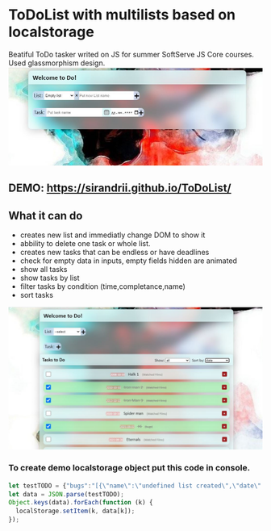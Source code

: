 # ToDoList with multilists based on localstorage
Beatiful ToDo tasker writed on JS for summer SoftServe JS Core courses. Used glassmorphism design.
![alt text](https://github.com/SirAndrii/ToDoList/blob/44cf8708b99f143d78a4b4e8bc1952b7ed3701d1/demo2.jpg)

## DEMO: https://sirandrii.github.io/ToDoList/

## What it can do
 - creates new list and immediatly change DOM to show it
 - abbility to delete one task or whole list.
 - creates new tasks that can be endless or have deadlines  
 - check for empty data in inputs, empty fields hidden are animated
 - show all tasks 
 - show tasks by list
 - filter tasks by condition (time,completance,name)
 - sort tasks


![alt text](https://github.com/SirAndrii/ToDoList/blob/44cf8708b99f143d78a4b4e8bc1952b7ed3701d1/demo1.JPG)



### To create demo localstorage object put this code in console.
```javascript
let testTODO = {"bugs":"[{\"name\":\"undefined list created\",\"date\":null,\"completed\":true},{\"name\":\"tasks don't shown visually if task previously had no tasks\",\"date\":null,\"completed\":true},{\"name\":\"Hi\",\"date\":\"2021-09-02\",\"completed\":true},{\"name\":\"uncomplete\",\"date\":false,\"completed\":false}]","Graphic":"[{\"name\":\"Add glassmorphism style\",\"date\":null,\"completed\":true},{\"name\":\"make button expands effect\",\"date\":null,\"completed\":true},{\"name\":\"add Date icon\",\"date\":null,\"completed\":true}]","Watched Films":"[{\"name\":\"Iron man\",\"date\":false,\"completed\":false},{\"name\":\"Iron man 2 \",\"date\":\"2010-10-10\",\"completed\":true},{\"name\":\"Iron Man 3 \",\"date\":\"2013-10-10\",\"completed\":true},{\"name\":\"Halk 1\",\"date\":\"2008-10-10\",\"completed\":false},{\"name\":\"Gardian of the Galaxy 1\",\"date\":false,\"completed\":true},{\"name\":\"Gardian of the Galaxy 2\",\"date\":false,\"completed\":true},{\"name\":\"Gardian of the galaxy 3\",\"date\":\"2023-12-10\",\"completed\":false},{\"name\":\"Eternals\",\"date\":\"2021-09-20\",\"completed\":false},{\"name\":\"Spider man\",\"date\":\"2020-10-10\",\"completed\":false}]","methods":"[{\"name\":\"Sort by date\",\"date\":null,\"completed\":false},{\"name\":\"Hide completed\",\"date\":null,\"completed\":false},{\"name\":\"sort by complete\",\"date\":null,\"completed\":false},{\"name\":\"remove list\",\"date\":null,\"completed\":true},{\"name\":\"Date optional\",\"date\":null,\"completed\":true},{\"name\":\"show task after add\",\"date\":null,\"completed\":true},null]","default":"[{\"name\":\"add task\",\"date\":null,\"completed\":false},{\"name\":\"test\",\"date\":false,\"completed\":false},{\"name\":\"test undefined Bug\",\"date\":false,\"completed\":false}]"};Object.keys(data).forEach(function (k){localStorage.setItem(k, data[k]);});
let data = JSON.parse(testTODO);
Object.keys(data).forEach(function (k) {
  localStorage.setItem(k, data[k]);
});

```

